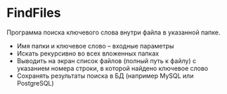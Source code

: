 FindFiles
=========

Программа поиска ключевого слова внутри файла в указанной папке.
* Имя папки и ключевое слово – входные параметры
* Искать рекурсивно во всех вложенных папках
* Выводить на экран список файлов (полный путь к файлу) с указанием номера строки, в которой найдено ключевое слово         
* Сохранять результаты поиска в БД (например MySQL или PostgreSQL)
